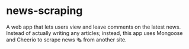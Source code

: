 # news-scraping

A web app that lets users view and leave comments on the latest news. Instead of actually writing any articles; instead, this app uses Mongoose and Cheerio to scrape news 🗞 from another site. 
